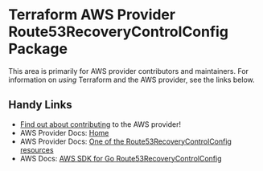 # Terraform AWS Provider Route53RecoveryControlConfig Package
<!-- markdownlint-disable MD026 -->
This area is primarily for AWS provider contributors and maintainers. For information on _using_ Terraform and the AWS provider, see the links below.


## Handy Links
* [Find out about contributing](../../../docs/contributing) to the AWS provider!
* AWS Provider Docs: [Home](https://registry.terraform.io/providers/hashicorp/aws/latest/docs)
* AWS Provider Docs: [One of the Route53RecoveryControlConfig resources](https://registry.terraform.io/providers/hashicorp/aws/latest/docs/resources/route53recoverycontrolconfig_cluster)
* AWS Docs: [AWS SDK for Go Route53RecoveryControlConfig](https://docs.aws.amazon.com/sdk-for-go/api/service/route53recoverycontrolconfig/)
